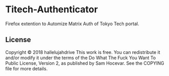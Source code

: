 # Titech-Authenticator
Firefox extention to Automize Matrix Auth of Tokyo Tech portal.

## License
Copyright © 2018 hallelujahdrive
This work is free. You can redistribute it and/or modify it under the
terms of the Do What The Fuck You Want To Public License, Version 2,
as published by Sam Hocevar. See the COPYING file for more details.
